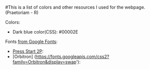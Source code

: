 #This is a list of colors and other resources I used for the webpage.
(Praetoriam - R)


Colors:
- Dark blue color(CSS): #00002E

Fonts [from Google Fonts](https://fonts.google.com/): 
- [Press Start 2P](https://fonts.googleapis.com/css2?family=Press+Start+2P&display=swap):
- [Orbitron] (https://fonts.googleapis.com/css2?family=Orbitron&display=swap'):